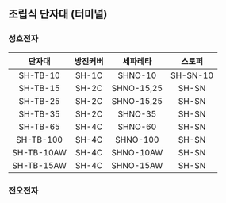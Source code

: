
## 조립식 단자대 (터미널)
### 성호전자
|단자대|방진커버|세파레타|스토퍼|
|:---:|:---:|:---:|:---:|
|SH-TB-10|SH-1C|SHNO-10|SH-SN-10|
|SH-TB-15|SH-2C|SHNO-15,25|SH-SN|
|SH-TB-25|SH-2C|SHNO-15,25|SH-SN|
|SH-TB-35|SH-2C|SHNO-35|SH-SN|
|SH-TB-65|SH-4C|SHNO-60|SH-SN|
|SH-TB-100|SH-4C|SHNO-100|SH-SN|
|SH-TB-10AW|SH-4C|SHNO-10AW|SH-SN|
|SH-TB-15AW|SH-4C|SHNO-15AW|SH-SN|

### 전오전자

